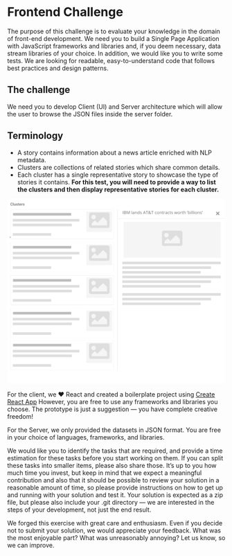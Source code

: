 # Frontend Challenge

The purpose of this challenge is to evaluate your knowledge in the domain of front-end development. We need you to build a Single Page Application with JavaScript frameworks and libraries and, if you deem necessary, data stream libraries of your choice. In addition, we would like you to write some tests. We are looking for readable, easy-to-understand code that follows best practices and design patterns.

## The challenge
We need you to develop Client (UI) and Server architecture which will allow the user to browse the JSON files inside the server folder.

 
## Terminology
- A story contains information about a news article enriched with NLP metadata.
- Clusters are collections of related stories which share common details.
- Each cluster has a single representative story to showcase the type of stories it contains.
**For this test, you will need to provide a way to list the clusters and then display representative stories for each cluster.**

<p align="center">
  <img src="https://github.com/AYLIEN/frontend-challenge/blob/master/prototype.png?raw=true">
</p>

For the client, we :heart: React and created a boilerplate project using [Create React App](https://create-react-app.dev/) However, you are free to use any frameworks and libraries you choose. The prototype is just a suggestion — you have complete creative freedom!

For the Server, we only provided the datasets in JSON format. You are free in your choice of languages, frameworks, and libraries.

We would like you to identify the tasks that are required, and provide a time estimation for these tasks before you start working on them. If you can split these tasks into smaller items, please also share those. It’s up to you how much time you invest, but keep in mind that we expect a meaningful contribution and also that it should be possible to review your solution in a reasonable amount of time, so please provide instructions on how to get up and running with your solution and test it. Your solution is expected as a zip file, but please also include your .git directory — we are interested in the steps of your development, not just the end result.

We forged this exercise with great care and enthusiasm. Even if you decide not to submit your solution, we would appreciate your feedback. What was the most enjoyable part? What was unreasonably annoying? Let us know, so we can improve.

